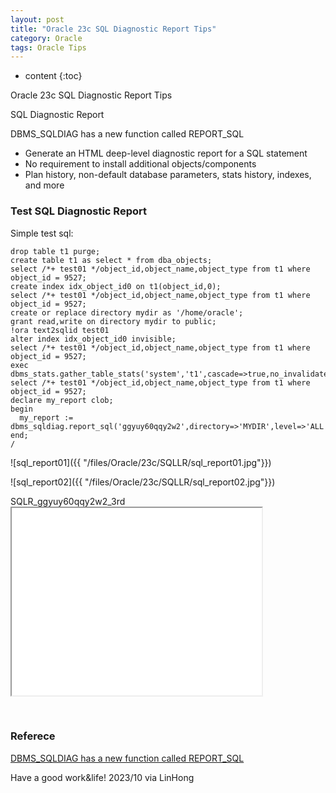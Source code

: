 ```yaml
---
layout: post
title: "Oracle 23c SQL Diagnostic Report Tips"
category: Oracle
tags: Oracle Tips
---
```


* content
{:toc}

Oracle 23c SQL Diagnostic Report Tips

SQL Diagnostic Report

DBMS_SQLDIAG has a new function called REPORT_SQL
- Generate an HTML deep-level diagnostic report for a SQL statement
- No requirement to install additional objects/components
- Plan history, non-default database parameters, stats history, indexes, and more






### Test SQL Diagnostic Report

Simple test sql:

```
drop table t1 purge;
create table t1 as select * from dba_objects;
select /*+ test01 */object_id,object_name,object_type from t1 where object_id = 9527;
create index idx_object_id0 on t1(object_id,0);
select /*+ test01 */object_id,object_name,object_type from t1 where object_id = 9527;
create or replace directory mydir as '/home/oracle';
grant read,write on directory mydir to public;
!ora text2sqlid test01
alter index idx_object_id0 invisible;
select /*+ test01 */object_id,object_name,object_type from t1 where object_id = 9527;
exec dbms_stats.gather_table_stats('system','t1',cascade=>true,no_invalidate=>false);
select /*+ test01 */object_id,object_name,object_type from t1 where object_id = 9527;
declare my_report clob; 
begin  
  my_report := dbms_sqldiag.report_sql('ggyuy60qqy2w2',directory=>'MYDIR',level=>'ALL'); 
end;
/
```

![sql_report01]({{ "/files/Oracle/23c/SQLLR/sql_report01.jpg"}})

![sql_report02]({{ "/files/Oracle/23c/SQLLR/sql_report02.jpg"}})

<p>SQLR_ggyuy60qqy2w2_3rd<br>
<iframe id="SQLR_ggyuy60qqy2w2_3rd" src="/files/Oracle/23c/SQLLR/SQLR_ggyuy60qqy2w2_3rd.html" width="400" height="300"></iframe></p>
<p>&nbsp;</p>


### Referece

[DBMS_SQLDIAG has a new function called REPORT_SQL](https://docs.oracle.com/en/database/oracle/oracle-database/23/arpls/DBMS_SQLDIAG.html)



Have a good work&life! 2023/10 via LinHong



